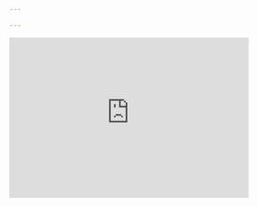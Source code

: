 ```yaml
---

---
```


<iframe width="432" height="289" src="https://www.youtube.com/embed/jcawAMVG5QU" title="mapping 6 01" frameborder="0" allow="accelerometer; autoplay; clipboard-write; encrypted-media; gyroscope; picture-in-picture" allowfullscreen></iframe>   